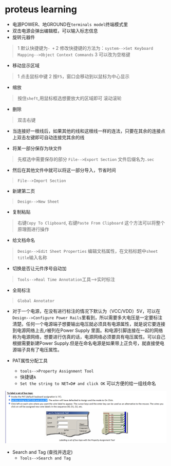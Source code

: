 proteus learning
===
- 电源POWER、地GROUND在`terminals model`终端模式里
- 双击电源会弹出编辑框，可以输入标志信息
- 旋转元器件
>  1 默认快捷键为`- +`
>  2 修改快捷键的方法为：`system-->Set Keyboard Mapping-->Object Context Commands`
>  3 可以改为空格键

- 移动显示区域
> 1 点击鼠标中键
> 2 按`F5`，窗口会移动到以鼠标为中心显示

- 缩放

> 按住`sheft`,用鼠标框选想要放大的区域即可
> 滚动滚轮

- 删除

> 双击右键

- 当连接好一根线后，如果其他的线和这根线一样的连法，只要在其余的连接点上双击左键即可自动连接完其余的线

- 将某一部分保存为块文件

> 先框选中需要保存的部分
> `File-->Export Section`
> 文件后缀名为`.sec`

- 然后在其他文件中就可以将这一部分导入，节省时间

> `File-->Import Section`

- 新建第二页

> `Design-->New Sheet`

- 复制粘贴

> 右键`Copy To Clipboard`,
> 右键`Paste From Clipboard`
> 这个方法可以将整个原理图进行操作

- 给文档命名

> `Design-->Edit Sheet Properties` 编辑文档属性，在文档标题中`sheet title`输入名称

- 切换是否让元件序号自动加

> `Tools-->Real Time Annotation`工具-->实时标注

- 全局标注

> `Global Annotator`

- 对于一个电源，在没有进行标注的情况下默认为（VCC/VDD）5V，可以在`Design-->Configure Power Rails`里看到，所以需要多大电压是一定要标注清楚。任何一个电源端子想要输出电压就必须具有电源属性，就是说它要连接到电源网络上去,r被列在Power Supply 里面。和电源引脚连接在一起的网络称为电源网络，想要进行仿真的话，电源网络必须要具有电压属性。可以自己根据需要新建Power Supply.但是在命名电源是如果带上正负号，就直接使电源端子具有了电压属性。

- PAT属性分配工具
  - `tools-->Property Assignment Tool`
  - 快捷键`A`
  - `Set the string to NET=D# and click OK` 可以方便的给一组线命名

![](Proteus-res/example_1.jpg)

- Search and Tag (查找并选定)
  - `Tools-->Search and Tag`


